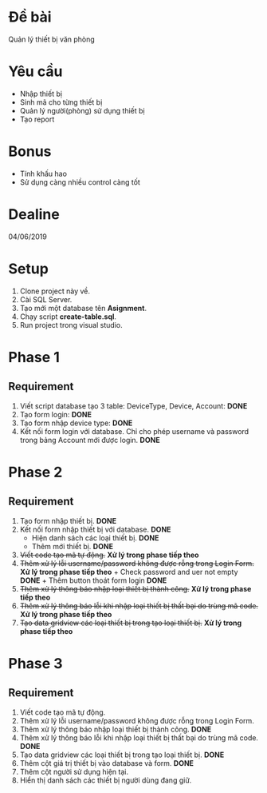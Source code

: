 # Đề bài

Quản lý thiết bị văn phòng

# Yêu cầu

* Nhập thiết bị
* Sinh mã cho từng thiết bị
* Quản lý người(phòng) sử dụng thiết bị
* Tạo report

# Bonus
* Tính khấu hao
* Sử dụng càng nhiều control càng tốt

# Dealine
04/06/2019

# Setup
1. Clone project này về.
2. Cài SQL Server.
3. Tạo mới một database tên **Asignment**.
4. Chạy script **create-table.sql**.
5. Run project trong visual studio.

# Phase 1
## Requirement
1. Viết script database tạo 3 table: DeviceType, Device, Account: **DONE**
2. Tạo form login: **DONE**
3. Tạo form nhập device type: **DONE**
4. Kết nối form login với database. Chỉ cho phép username và password trong bảng Account mới được login. **DONE**

# Phase 2
## Requirement
1. Tạo form nhập thiết bị. **DONE**
2. Kết nối form nhập thiết bị với database. **DONE**
	- Hiện danh sách các loại thiết bị. **DONE**
	- Thêm mới thiết bị. **DONE** 
2. ~~Viết code tạo mã tự động.~~ **Xử lý trong phase tiếp theo**
3. ~~Thêm xử lý lỗi username/password không được rỗng trong Login Form.~~ **Xử lý trong phase tiếp theo**
		+ Check password and uer not empty **DONE**
		+ Thêm button thoát form login **DONE**
4. ~~Thêm xử lý thông báo nhập loại thiết bị thành công.~~ **Xử lý trong phase tiếp theo**
5. ~~Thêm xử lý thông báo lỗi khi nhập loại thiết bị thất bại do trùng mã code.~~ **Xử lý trong phase tiếp theo**
6. ~~Tạo data gridview các loại thiết bị trong tạo loại thiết bị.~~ **Xử lý trong phase tiếp theo**

# Phase 3
## Requirement
1. Viết code tạo mã tự động.
2. Thêm xử lý lỗi username/password không được rỗng trong Login Form.
3. Thêm xử lý thông báo nhập loại thiết bị thành công. **DONE**
4. Thêm xử lý thông báo lỗi khi nhập loại thiết bị thất bại do trùng mã code. **DONE**
5. Tạo data gridview các loại thiết bị trong tạo loại thiết bị. **DONE**
6. Thêm cột giá trị thiết bị vào database và form. **DONE**
7. Thêm cột người sử dụng hiện tại.
8. Hiển thị danh sách các thiết bị người dùng đang giữ.
